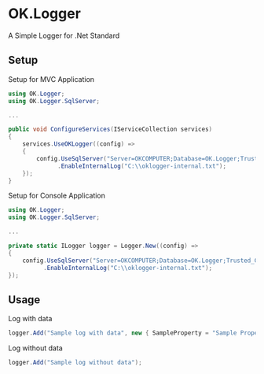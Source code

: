 # OK.Logger


A Simple Logger for .Net Standard

## Setup

Setup for MVC Application

```c#
using OK.Logger;
using OK.Logger.SqlServer;

...

public void ConfigureServices(IServiceCollection services)
{
    services.UseOKLogger((config) =>
    {
        config.UseSqlServer("Server=OKCOMPUTER;Database=OK.Logger;Trusted_Connection=True;MultipleActiveResultSets=True;")
              .EnableInternalLog("C:\\oklogger-internal.txt");
    });
}
```

Setup for Console Application

```c#
using OK.Logger;
using OK.Logger.SqlServer;

...

private static ILogger logger = Logger.New((config) =>
{
    config.UseSqlServer("Server=OKCOMPUTER;Database=OK.Logger;Trusted_Connection=True;MultipleActiveResultSets=True;")
          .EnableInternalLog("C:\\oklogger-internal.txt");
});
```

## Usage

Log with data

```c#
logger.Add("Sample log with data", new { SampleProperty = "Sample Property Value" });
```

Log without data

```c#
logger.Add("Sample log without data");
```